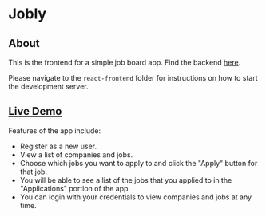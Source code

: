 # Jobly

## About

This is the frontend for a simple job board app. Find the backend 
[here](https://github.com/edwinkim97/jobly-backend).

Please navigate to the `react-frontend` folder for instructions on how to start 
the development server.

## [Live Demo]()

Features of the app include:
- Register as a new user.
- View a list of companies and jobs. 
- Choose which jobs you want to apply to and click the "Apply" button for that job. 
- You will be able to see a list of the jobs that you applied to in the "Applications" portion of the app.
- You can login with your credentials to view companies and jobs at any time.
